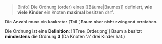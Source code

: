 >[!info]
>Die Ordnung (order) eines [[Bäume|Baumes]] definiert, **wie viele Kinder** ein Knoten **maximal** besitzen darf.

Die Anzahl muss ein konkreter (Teil-)Baum aber nicht zwingend erreichen.

Die Ordnung ist eine **Definition**:
![[Tree_Order.png]]
Baum a besitzt **mindestens** die Ordnung **3** (Da Knoten 'a' drei Kinder hat.)




